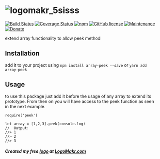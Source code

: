 # ![logomakr_5sisss](https://user-images.githubusercontent.com/3071208/46520471-66bd9300-c87c-11e8-855c-e38b28094435.png)
[![Build Status](https://travis-ci.org/kanekotic/array-peek.svg?branch=master)](https://travis-ci.org/kanekotic/array-peek)
[![Coverage Status](https://coveralls.io/repos/github/kanekotic/array-peek/badge.svg?branch=master)](https://coveralls.io/github/kanekotic/array-peek?branch=master)
[![npm](https://img.shields.io/npm/dy/array-peek.svg)](https://github.com/kanekotic/array-peek)
[![GitHub license](https://img.shields.io/github/license/kanekotic/array-peek.svg)](https://github.com/kanekotic/array-peek/blob/master/LICENSE)
[![Maintenance](https://img.shields.io/badge/Maintained%3F-yes-green.svg)](https://GitHub.com/kanekotic/array-peek/graphs/commit-activity)
[![Donate](https://img.shields.io/badge/Donate-PayPal-green.svg)](https://www.paypal.me/kanekotic/)

extend array functionality to allow peek method

## Installation

add it to your project using `npm install array-peek --save` or `yarn add array-peek`

## Usage

to use this package just add it before the usage of any array to extend its prototype. From then on you will have access to the peek function as seen in the next example.


```
require('peek')

let array = [1,2,3].peek(console.log)
//  Output:
//> 1
//> 2
//> 3
```

##### Created my free [logo](https://logomakr.com/5sISSS) at [LogoMakr.com](LogoMakr.com) 